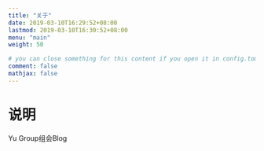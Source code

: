 ```yaml
---
title: "关于"
date: 2019-03-10T16:29:52+08:00
lastmod: 2019-03-10T16:30:52+08:00
menu: "main"
weight: 50

# you can close something for this content if you open it in config.toml.
comment: false
mathjax: false
---
```


# 说明

Yu Group组会Blog

